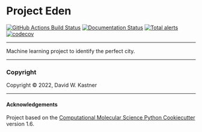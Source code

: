 Project Eden
==============================
[//]: # (Badges)
[![GitHub Actions Build Status](https://github.com/davidkastner/eden/workflows/CI/badge.svg)](https://github.com/davidkastner/eden/actions?query=workflow%3ACI)
[![Documentation Status](https://readthedocs.org/projects/eden/badge/?version=latest)](https://eden.readthedocs.io/en/latest/?badge=latest)
[![Total alerts](https://img.shields.io/lgtm/alerts/g/davidkastner/eden.svg?logo=lgtm&logoWidth=18)](https://lgtm.com/projects/g/davidkastner/eden/alerts/)
[![codecov](https://codecov.io/gh/davidkastner/eden/branch/master/graph/badge.svg)](https://codecov.io/gh/davidkastner/eden/branch/master)

---

Machine learning project to identify the perfect city.

---
### Copyright

Copyright © 2022, David W. Kastner

---
#### Acknowledgements
 
Project based on the 
[Computational Molecular Science Python Cookiecutter](https://github.com/molssi/cookiecutter-cms) version 1.6.

